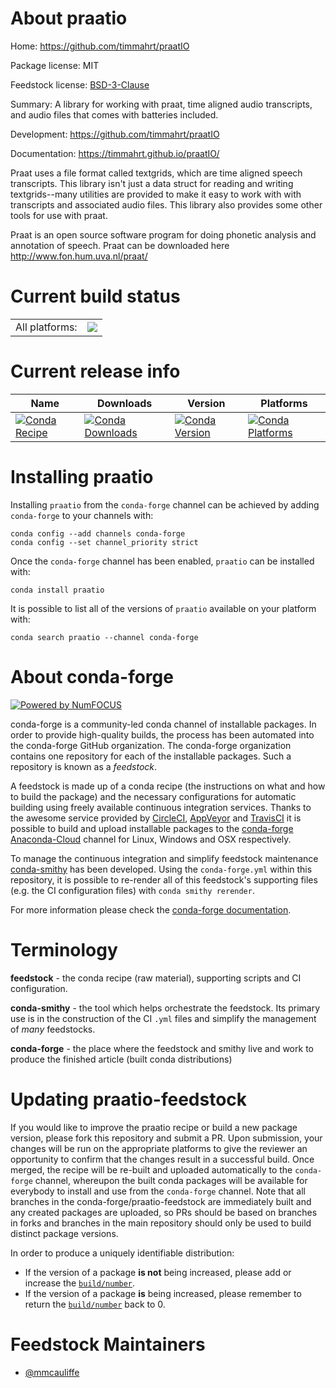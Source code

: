 About praatio
=============

Home: https://github.com/timmahrt/praatIO

Package license: MIT

Feedstock license: [BSD-3-Clause](https://github.com/conda-forge/praatio-feedstock/blob/master/LICENSE.txt)

Summary: A library for working with praat, time aligned audio transcripts, and audio files that comes with batteries included.

Development: https://github.com/timmahrt/praatIO

Documentation: https://timmahrt.github.io/praatIO/

Praat uses a file format called textgrids, which are time aligned speech transcripts. This library isn't just a
data struct for reading and writing textgrids--many utilities are provided to make it easy to work with with
transcripts and associated audio files. This library also provides some other tools for use with praat.

Praat is an open source software program for doing phonetic analysis and annotation of speech. Praat can be
downloaded here <http://www.fon.hum.uva.nl/praat/>


Current build status
====================


<table><tr><td>All platforms:</td>
    <td>
      <a href="https://dev.azure.com/conda-forge/feedstock-builds/_build/latest?definitionId=14483&branchName=master">
        <img src="https://dev.azure.com/conda-forge/feedstock-builds/_apis/build/status/praatio-feedstock?branchName=master">
      </a>
    </td>
  </tr>
</table>

Current release info
====================

| Name | Downloads | Version | Platforms |
| --- | --- | --- | --- |
| [![Conda Recipe](https://img.shields.io/badge/recipe-praatio-green.svg)](https://anaconda.org/conda-forge/praatio) | [![Conda Downloads](https://img.shields.io/conda/dn/conda-forge/praatio.svg)](https://anaconda.org/conda-forge/praatio) | [![Conda Version](https://img.shields.io/conda/vn/conda-forge/praatio.svg)](https://anaconda.org/conda-forge/praatio) | [![Conda Platforms](https://img.shields.io/conda/pn/conda-forge/praatio.svg)](https://anaconda.org/conda-forge/praatio) |

Installing praatio
==================

Installing `praatio` from the `conda-forge` channel can be achieved by adding `conda-forge` to your channels with:

```
conda config --add channels conda-forge
conda config --set channel_priority strict
```

Once the `conda-forge` channel has been enabled, `praatio` can be installed with:

```
conda install praatio
```

It is possible to list all of the versions of `praatio` available on your platform with:

```
conda search praatio --channel conda-forge
```


About conda-forge
=================

[![Powered by
NumFOCUS](https://img.shields.io/badge/powered%20by-NumFOCUS-orange.svg?style=flat&colorA=E1523D&colorB=007D8A)](https://numfocus.org)

conda-forge is a community-led conda channel of installable packages.
In order to provide high-quality builds, the process has been automated into the
conda-forge GitHub organization. The conda-forge organization contains one repository
for each of the installable packages. Such a repository is known as a *feedstock*.

A feedstock is made up of a conda recipe (the instructions on what and how to build
the package) and the necessary configurations for automatic building using freely
available continuous integration services. Thanks to the awesome service provided by
[CircleCI](https://circleci.com/), [AppVeyor](https://www.appveyor.com/)
and [TravisCI](https://travis-ci.com/) it is possible to build and upload installable
packages to the [conda-forge](https://anaconda.org/conda-forge)
[Anaconda-Cloud](https://anaconda.org/) channel for Linux, Windows and OSX respectively.

To manage the continuous integration and simplify feedstock maintenance
[conda-smithy](https://github.com/conda-forge/conda-smithy) has been developed.
Using the ``conda-forge.yml`` within this repository, it is possible to re-render all of
this feedstock's supporting files (e.g. the CI configuration files) with ``conda smithy rerender``.

For more information please check the [conda-forge documentation](https://conda-forge.org/docs/).

Terminology
===========

**feedstock** - the conda recipe (raw material), supporting scripts and CI configuration.

**conda-smithy** - the tool which helps orchestrate the feedstock.
                   Its primary use is in the construction of the CI ``.yml`` files
                   and simplify the management of *many* feedstocks.

**conda-forge** - the place where the feedstock and smithy live and work to
                  produce the finished article (built conda distributions)


Updating praatio-feedstock
==========================

If you would like to improve the praatio recipe or build a new
package version, please fork this repository and submit a PR. Upon submission,
your changes will be run on the appropriate platforms to give the reviewer an
opportunity to confirm that the changes result in a successful build. Once
merged, the recipe will be re-built and uploaded automatically to the
`conda-forge` channel, whereupon the built conda packages will be available for
everybody to install and use from the `conda-forge` channel.
Note that all branches in the conda-forge/praatio-feedstock are
immediately built and any created packages are uploaded, so PRs should be based
on branches in forks and branches in the main repository should only be used to
build distinct package versions.

In order to produce a uniquely identifiable distribution:
 * If the version of a package **is not** being increased, please add or increase
   the [``build/number``](https://docs.conda.io/projects/conda-build/en/latest/resources/define-metadata.html#build-number-and-string).
 * If the version of a package **is** being increased, please remember to return
   the [``build/number``](https://docs.conda.io/projects/conda-build/en/latest/resources/define-metadata.html#build-number-and-string)
   back to 0.

Feedstock Maintainers
=====================

* [@mmcauliffe](https://github.com/mmcauliffe/)

